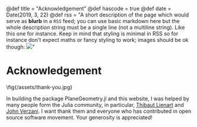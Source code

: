 @def title = "Acknowledgement"
@def hascode = true
@def date = Date(2019, 3, 22)
@def rss = "A short description of the page which would serve as **blurb** in a `RSS` feed; you can use basic markdown here but the whole description string must be a single line (not a multiline string). Like this one for instance. Keep in mind that styling is minimal in RSS so for instance don't expect maths or fancy styling to work; images should be ok though: ![](https://upload.wikimedia.org/wikipedia/en/3/32/Rick_and_Morty_opening_credits.jpeg)"

# Acknowledgement

\fig{/assets/thank-you.jpg}

In building the package PlaneGeometry.jl and this website, I was helped by many people form the
Julia community, in particular, [Thibaut Lienart](https://github.com/tlienart) and [John
Verzani](https://github.com/jverzani). I want thank them and everyone who has contributed in open
source software movement. Your generosity is appreciated!
